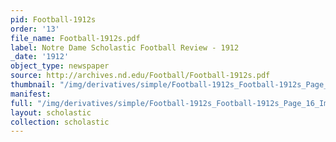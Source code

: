 ```yaml
---
pid: Football-1912s
order: '13'
file_name: Football-1912s.pdf
label: Notre Dame Scholastic Football Review - 1912
_date: '1912'
object_type: newspaper
source: http://archives.nd.edu/Football/Football-1912s.pdf
thumbnail: "/img/derivatives/simple/Football-1912s_Football-1912s_Page_16_Image_0001/thumbnail.jpg"
manifest:
full: "/img/derivatives/simple/Football-1912s_Football-1912s_Page_16_Image_0001/fullwidth.jpg"
layout: scholastic
collection: scholastic
---
```

